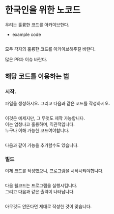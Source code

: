 # 한국인을 위한 노코드

우리는 훌륭한 코드를 아카이브한다.

- example code
```go
```

모두 각자의 훌륭한 코드를 아카이브해주길 바란다.

많은 PR과 이슈 바란다.

## 해당 코드를 이용하는 법

### 시작.

파일을 생성하시오.
그리고 다음과 같은 코드를 작성하시오.

```cs
```

이것은 예제지만, 그 무엇도 제작 가능합니다.  
이는 엄청나고 훌륭하며, 직관적입니다.  
누구나 이해 가능한 코드여야합니다.  

```cpp
```

다음과 같이 기능을 추가할수도 있습니다.  


### 빌드

이제 코드를 작성했으니, 프로그램을 시작시켜야합니다.

```sh
```

다음 쉘코드는 프로그램을 실행시킵니다.  
그리고 다음과 같은 출력이 나타납니다.

```txt
```

아무것도 안뜬다면 제대로 작성한 것이 맞습니다.  
